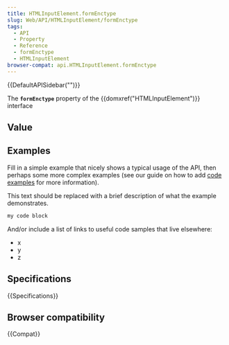 ```yaml
---
title: HTMLInputElement.formEnctype
slug: Web/API/HTMLInputElement/formEnctype
tags:
  - API
  - Property
  - Reference
  - formEnctype
  - HTMLInputElement
browser-compat: api.HTMLInputElement.formEnctype
---
```

{{DefaultAPISidebar("")}}

The **`formEnctype`** property of the {{domxref("HTMLInputElement")}} interface 

## Value



## Examples

Fill in a simple example that nicely shows a typical usage of the API, then perhaps some more complex examples (see our guide on how to add [code examples](/en-US/docs/MDN/Contribute/Structures/Code_examples) for more information).

This text should be replaced with a brief description of what the example demonstrates.

```js
my code block
```

And/or include a list of links to useful code samples that live elsewhere:

*   x
*   y
*   z

## Specifications

{{Specifications}}

## Browser compatibility

{{Compat}}


